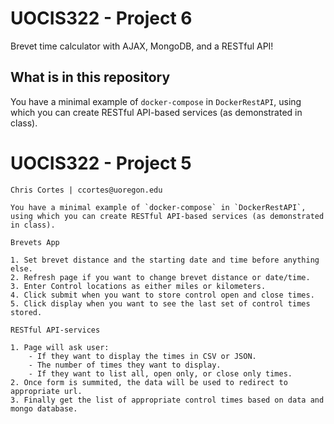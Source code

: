 # UOCIS322 - Project 6 #
Brevet time calculator with AJAX, MongoDB, and a RESTful API!

## What is in this repository

You have a minimal example of `docker-compose` in `DockerRestAPI`, using which you can create RESTful API-based services (as demonstrated in class).

# UOCIS322 - Project 5 #
```
Chris Cortes | ccortes@uoregon.edu

You have a minimal example of `docker-compose` in `DockerRestAPI`, using which you can create RESTful API-based services (as demonstrated in class).

Brevets App

1. Set brevet distance and the starting date and time before anything else.
2. Refresh page if you want to change brevet distance or date/time.
3. Enter Control locations as either miles or kilometers.
4. Click submit when you want to store control open and close times.
5. Click display when you want to see the last set of control times stored.

RESTful API-services

1. Page will ask user:
    - If they want to display the times in CSV or JSON.
    - The number of times they want to display.
    - If they want to list all, open only, or close only times.
2. Once form is summited, the data will be used to redirect to appropriate url.
3. Finally get the list of appropriate control times based on data and mongo database.
```
